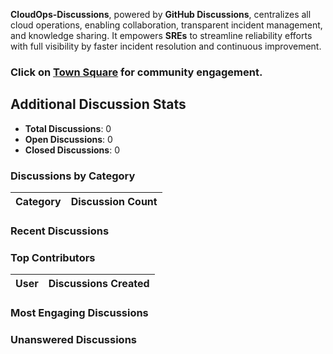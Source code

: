 <link rel="stylesheet" href="{{ site.baseurl }}/assets/css/style.css">

**CloudOps-Discussions**, powered by **GitHub Discussions**, centralizes all cloud operations, enabling collaboration, transparent incident management, and knowledge sharing. It empowers **SREs** to streamline reliability efforts with full visibility by faster incident resolution and continuous improvement.

### Click on [Town Square](https://github.com/vchinnap/town-square/discussions) for community engagement.
























































































































































































































































































































































































































































































































































































































































































































































































































































































































































































































































































































































































































































































































































































































































































































































































































































































































































































































































































































































































































































































































































































































































































































































































































































































































































































































































































































































































































































































































































































































































































































































































































































































































































































## Additional Discussion Stats

- **Total Discussions**: 0
- **Open Discussions**: 0
- **Closed Discussions**: 0

### Discussions by Category

| Category       | Discussion Count |
|----------------|------------------|

### Recent Discussions


### Top Contributors

| User         | Discussions Created |
|--------------|---------------------|

### Most Engaging Discussions


### Unanswered Discussions

